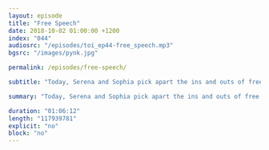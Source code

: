 ```yaml
---
layout: episode
title: "Free Speech"
date: 2018-10-02 01:00:00 +1200
index: "044"
audiosrc: "/episodes/toi_ep44-free_speech.mp3"
bgsrc: "/images/pynk.jpg"

permalink: /episodes/free-speech/

subtitle: "Today, Serena and Sophia pick apart the ins and outs of free speech. What is free speech? Does absolute free speech exist at all? How does it relate to the Overton window? How does access affect the impact and effectiveness of free speech? What kind of speech is inventivised in a world where The Algorithm controls what we see? Also: racial sentiment, code of conducts, and why everyone should learn a new language."

summary: "Today, Serena and Sophia pick apart the ins and outs of free speech. What is free speech? Does absolute free speech exist at all? How does it relate to the Overton window? How does access affect the impact and effectiveness of free speech? What kind of speech is inventivised in a world where The Algorithm controls what we see? Also: racial sentiment, code of conducts, and why everyone should learn a new language."

duration: "01:06:12"
length: "117939781"
explicit: "no"
block: "no" 
---
```

